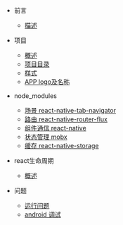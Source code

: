 - 前言

    - [描述](guide/desc)


- 项目

    - [概述](project/desc)
    - [项目目录](project/menu)
    - [样式](project/style)
    - [APP logo及名称](project/base)


- node_modules

    - [场景 react-native-tab-navigator](node/tab)
    - [路由 react-native-router-flux](node/router)
    - [组件通信 react-native](node/communication)
    - [状态管理 mobx](node/mobx)
    - [缓存 react-native-storage](node/storage)


- react生命周期

    - [概述](react/desc)


- 问题

    - [运行问题](problem/run)
    - [android 调试](problem/android)
